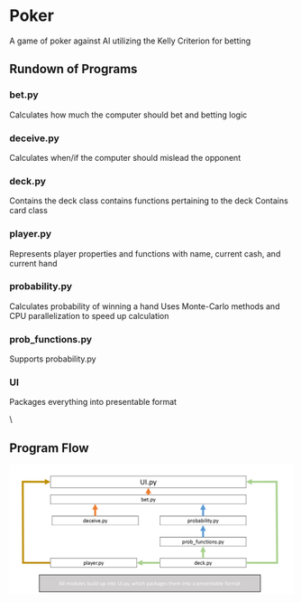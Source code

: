 # Poker
A game of poker against AI utilizing the Kelly Criterion for betting




## Rundown of Programs

### bet.py
Calculates how much the computer should bet and betting logic

### deceive.py 
Calculates when/if the computer should mislead the opponent

### deck.py
Contains the deck class
contains functions pertaining to the deck
Contains card class

### player.py
Represents player properties and functions with name, current cash, and current hand

### probability.py
Calculates probability of winning a hand
Uses Monte-Carlo methods and CPU parallelization to speed up calculation

### prob_functions.py
Supports probability.py

### UI
Packages everything into presentable format

\\

## Program Flow
![Program Flow](ProgramFlow.png)
